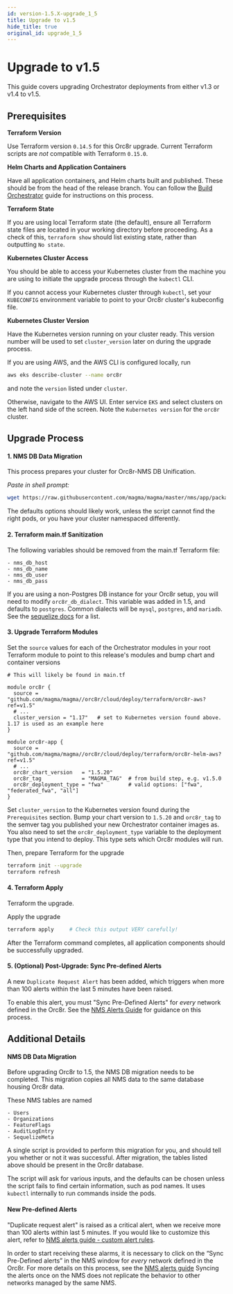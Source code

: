 ```yaml
---
id: version-1.5.X-upgrade_1_5
title: Upgrade to v1.5
hide_title: true
original_id: upgrade_1_5
---
```


# Upgrade to v1.5

This guide covers upgrading Orchestrator deployments from either v1.3 or v1.4
to v1.5.

## Prerequisites

**Terraform Version**

Use Terraform version `0.14.5` for this Orc8r upgrade.
Current Terraform scripts are *not* compatible with Terraform `0.15.0`.

**Helm Charts and Application Containers**

Have all application containers, and Helm charts built and published.
These should be from the head of the release branch.
You can follow the [Build Orchestrator](https://docs.magmacore.org/docs/orc8r/deploy_build)
guide for instructions on this process.

**Terraform State**

If you are using local Terraform state (the default), ensure all Terraform
state files are located in your working directory before proceeding.
As a check of this, `terraform show` should list existing state, rather than outputting `No state`.

**Kubernetes Cluster Access**

You should be able to access your Kubernetes cluster from the machine you are
using to initiate the upgrade process through the `kubectl` CLI.

If you cannot access your Kubernetes cluster through `kubectl`, set your
`KUBECONFIG` environment variable to point to your Orc8r cluster's kubeconfig
file.

**Kubernetes Cluster Version**

Have the Kubernetes version running on your cluster ready.
This version number will be used to set `cluster_version` later on during
the upgrade process.

If you are using AWS, and the AWS CLI is configured locally, run

```bash
aws eks describe-cluster --name orc8r
```

and note the `version` listed under `cluster`.

Otherwise, navigate to the AWS UI. Enter service `EKS` and select clusters on
the left hand side of the screen. Note the `Kubernetes version` for the
`orc8r` cluster.

## Upgrade Process

#### 1. NMS DB Data Migration

This process prepares your cluster for Orc8r-NMS DB Unification.

*Paste in shell prompt:*

```bash
wget https://raw.githubusercontent.com/magma/magma/master/nms/app/packages/magmalte/scripts/fuji-upgrade/pre-upgrade-migration.sh && chmod +x pre-upgrade-migration.sh && ./pre-upgrade-migration.sh
```

The defaults options should likely work, unless the script cannot find the
right pods, or you have your cluster namespaced differently.

#### 2. Terraform main.tf Sanitization

The following variables should be removed from the main.tf Terraform file:
```
- nms_db_host
- nms_db_name
- nms_db_user
- nms_db_pass
```

If you are using a non-Postgres DB instance for your Orc8r setup, you will
need to modify `orc8r_db_dialect`.
This variable was added in 1.5, and defaults to `postgres`.
Common dialects will be `mysql`, `postgres`, and `mariadb`.
See the [sequelize docs](https://sequelize.org/v5/manual/dialects.html) for a list.

#### 3. Upgrade Terraform Modules

Set the `source` values for each of the Orchestrator modules in your root
Terraform module to point to this release's modules and bump chart and
container versions

```hcl-terraform
# This will likely be found in main.tf

module orc8r {
  source = "github.com/magma/magma//orc8r/cloud/deploy/terraform/orc8r-aws?ref=v1.5"
  # ...
  cluster_version = "1.17"   # set to Kubernetes version found above. 1.17 is used as an example here
}

module orc8r-app {
  source = "github.com/magma/magma//orc8r/cloud/deploy/terraform/orc8r-helm-aws?ref=v1.5"
  # ...
  orc8r_chart_version   = "1.5.20"
  orc8r_tag             = "MAGMA_TAG"  # from build step, e.g. v1.5.0
  orc8r_deployment_type = "fwa"        # valid options: ["fwa", "federated_fwa", "all"]
}
```

Set `cluster_version` to the Kubernetes version found during the
`Prerequisites` section. Bump your chart version to `1.5.20` and `orc8r_tag` to
the semver tag you published your new Orchestrator container images as.
You also need to set the `orc8r_deployment_type` variable to the deployment
type that you intend to deploy. This type sets which Orc8r modules will run.

Then, prepare Terraform for the upgrade

```bash
terraform init --upgrade
terraform refresh
```

#### 4. Terraform Apply

Terraform the upgrade.

Apply the upgrade

```bash
terraform apply     # Check this output VERY carefully!
```

After the Terraform command completes, all application components should be
successfully upgraded.

#### 5. (Optional) Post-Upgrade: Sync Pre-defined Alerts

A new `Duplicate Request Alert` has been added, which triggers when more than
100 alerts within the last 5 minutes have been raised.

To enable this alert, you must "Sync Pre-Defined Alerts" for _*every*_ network
defined in the Orc8r.
See the [NMS Alerts Guide](../nms/alerts#predefined-alerts) for guidance
on this process.

## Additional Details

#### NMS DB Data Migration

Before upgrading Orc8r to 1.5, the NMS DB migration needs to be completed.
This migration copies all NMS data to the same database housing Orc8r data.

These NMS tables are named
```
- Users
- Organizations
- FeatureFlags
- AuditLogEntry
- SequelizeMeta
```

A single script is provided to perform this migration for you, and should
tell you whether or not it was successful.
After migration, the tables listed above should be present in the Orc8r
database.

The script will ask for various inputs, and the defaults can be chosen unless
the script fails to find certain information, such as pod names.
It uses `kubectl` internally to run commands inside the pods.

#### New Pre-defined Alerts

"Duplicate request alert" is raised as a critical alert, when we receive more
than 100 alerts within last 5 minutes.
If you would like to customize this alert, refer to
[NMS alerts guide - custom alert rules](../nms/alerts#custom-alert-rules).

In order to start receiving these alarms, it is necessary to click on the
“Sync Pre-Defined alerts” in the NMS window for _*every*_ network defined in
the Orc8r. For more details on this process, see the [NMS alerts guide](../nms/alerts#predefined-alerts)
Syncing the alerts once on the NMS does not replicate the behavior to other
networks managed by the same NMS.
